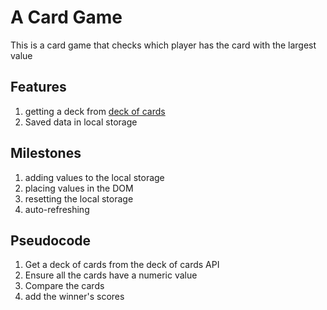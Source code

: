 # A Card Game
This is a card game that checks which player has the card with the largest value

## Features
1. getting a deck from [deck of cards](https://www.deckofcardsapi.com)
2. Saved data in local storage

## Milestones
1. adding values to the local storage
2. placing values in the DOM
3. resetting the local storage
4. auto-refreshing

## Pseudocode
1. Get a deck of cards from the deck of cards API
2. Ensure all the cards have a numeric value
3. Compare the cards
4. add the winner's scores